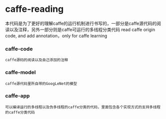 caffe-reading
=========
本代码是为了更好的理解caffe的运行机制进行书写的，一部分是caffe源代码的阅读以及注释，另外一部分则是caffe可运行的多线程分类代码
read caffe origin code, and add annotation，only for caffe learning

### caffe-code
    caffe源码的阅读以及自己添加的注释

### caffe-model
    caffe源代码里所自带的GoogLeNet的模型

### caffe-app
    可以编译运行的多线程以及伪多线程的caffe分类的代码，里面包含各个实现方式的支持多线程的caffe分类代码
